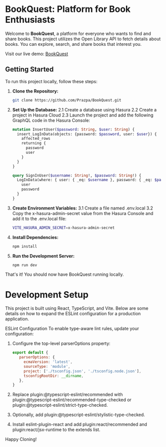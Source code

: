 # BookQuest: Platform for Book Enthusiasts

Welcome to **BookQuest**, a platform for everyone who wants to find and share books. This project utilizes the Open Library API to fetch details about books. You can explore, search, and share books that interest you. 

Visit our live demo: [BookQuest](https://book-quest-fawn.vercel.app)

## Getting Started

To run this project locally, follow these steps:

1. **Clone the Repository:**
   ```sh
   git clone https://github.com/Prazpa/BookQuest.git

2. **Set Up the Database:**
   2.1 Create a database using Hasura
   2.2 Create a project in Hasura Cloud
   2.3 Launch the project and add the following GraphQL code in the Hasura Console:
    ```graphql
    mutation InsertUser($password: String, $user: String) {
      insert_LogInData(objects: {password: $password, user: $user}) {
        affected_rows
        returning {
          password
          user
        }
      }
    }

    query SignInUser($username: String!, $password: String!) {
      LogInData(where: { user: { _eq: $username }, password: { _eq: $password } }) {
        user
        password
      }
    }

3. **Create Environment Variables:**
    3.1 Create a file named .env.local
    3.2 Copy the x-hasura-admin-secret value from the Hasura Console and add it to the .env.local file:
    ```sh
    VITE_HASURA_ADMIN_SECRET=x-hasura-admin-secret

4. **Install Dependencies:**
    ```sh
    npm install

5. **Run the Development Server:**
   ```sh
   npm run dev

That's it! You should now have BookQuest running locally.

# Development Setup
This project is built using React, TypeScript, and Vite. Below are some details on how to expand the ESLint configuration for a production application.

ESLint Configuration
To enable type-aware lint rules, update your configuration:

1. Configure the top-level parserOptions property:
   ```js
   export default {
      parserOptions: {
        ecmaVersion: 'latest',
        sourceType: 'module',
        project: ['./tsconfig.json', './tsconfig.node.json'],
        tsconfigRootDir: __dirname,
      },
   }
   
2. Replace plugin:@typescript-eslint/recommended with plugin:@typescript-eslint/recommended-type-checked or plugin:@typescript-eslint/strict-type-checked.

3. Optionally, add plugin:@typescript-eslint/stylistic-type-checked.

4. Install eslint-plugin-react and add plugin:react/recommended and plugin:react/jsx-runtime to the extends list.

Happy Cloning!
